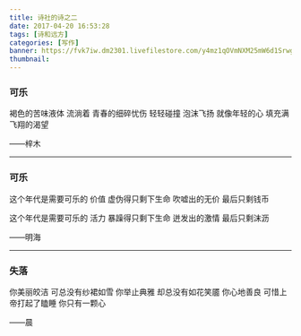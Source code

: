 ```yaml
---
title: 诗社的诗之二
date: 2017-04-20 16:53:28
tags: [诗和远方]
categories: [写作]
banner: https://fvk7iw.dm2301.livefilestore.com/y4mz1qOVmNXM25mW6d1SrwgdXeMfPk6Jdr1OdqWL9RNc9dK4yQzdX1xsRCIEmEDWdhiGVzeKMFEM7_xK8Ivtat0XWNMaCnIeWjes8tDiKaPU8BnV4aMvZsrwcfC1iuhvPnBJEVn_sR-zFvkTlmoOvoqEB2k64gHuoQ531eSm54gXnUUW1Mo3r85RSJc031rIjbR9lJ91T4pEIlY2aJfjCwn_Q?width=1440&height=654&cropmode=none
thumbnail:
---
```

### 可乐
褐色的苦味液体
流淌着
青春的细碎忧伤
轻轻碰撞
泡沫飞扬
就像年轻的心
填充满飞翔的渴望

——梓木

<!--more-->

------------

### 可乐
这个年代是需要可乐的
价值
虚伪得只剩下生命
吹嘘出的无价
最后只剩钱币

这个年代是需要可乐的
活力
暴躁得只剩下生命
迸发出的激情
最后只剩沫沥

——明海

------------
### 失落
你美丽皎洁
可总没有纱裙如雪
你举止典雅
却总没有如花笑靥
你心地善良
可惜上帝打起了瞌睡
你只有一颗心

——晨
